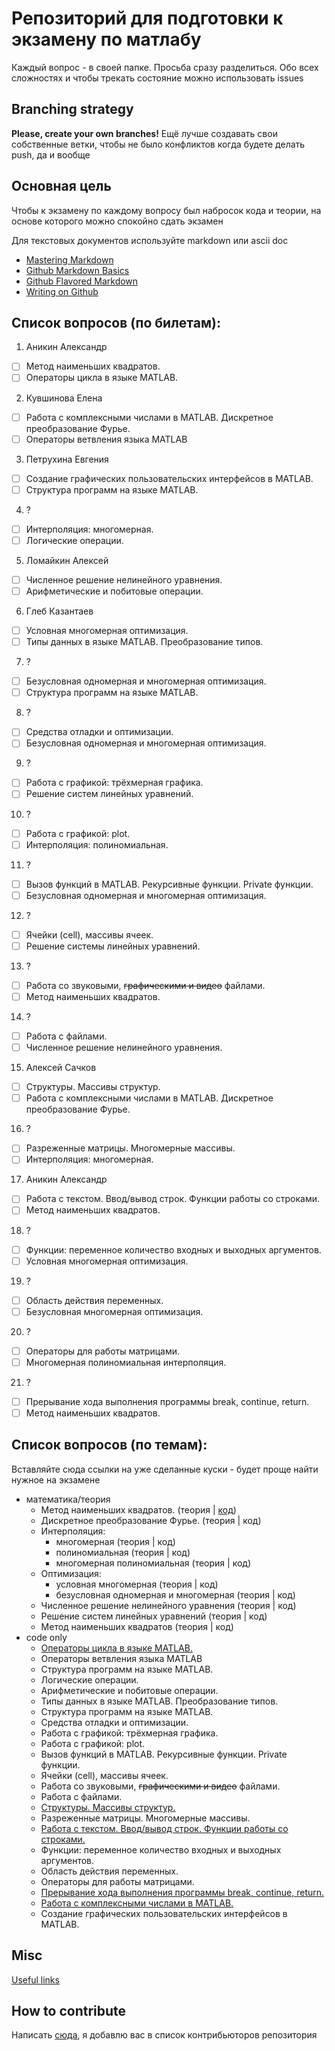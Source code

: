 # Репозиторий для подготовки к экзамену по матлабу

Каждый вопрос - в своей папке. 
Просьба сразу разделиться. Обо всех сложностях и чтобы трекать состояние можно использовать issues

## Branching strategy

**Please, create your own branches!**
Ещё лучше создавать свои собственные ветки, чтобы не было конфликтов когда будете делать push, да и вообще

## Основная цель 

Чтобы к экзамену по каждому вопросу был набросок кода и теории, на основе которого можно спокойно сдать экзамен

Для текстовых документов используйте markdown или ascii doc

* [Mastering Markdown](https://guides.github.com/features/mastering-markdown/)
* [Github Markdown Basics](https://help.github.com/articles/markdown-basics/)
* [Github Flavored Markdown](https://help.github.com/articles/github-flavored-markdown/)
* [Writing on Github](https://help.github.com/articles/writing-on-github/)

## Список вопросов (по билетам):

1. Аникин Александр
  - [ ] Метод наименьших квадратов.
  - [ ] Операторы цикла в языке MATLAB.
2. Кувшинова Елена
  - [ ] Работа с комплексными числами в MATLAB. Дискретное преобразование Фурье.
  - [ ] Операторы ветвления языка MATLAB
3. Петрухина Евгения
  - [ ] Создание графических пользовательских интерфейсов в MATLAB.
  - [ ] Структура программ на языке MATLAB.
4. ?
  - [ ] Интерполяция: многомерная.
  - [ ] Логические операции.
5. Ломайкин Алексей
  - [ ] Численное решение нелинейного уравнения.
  - [ ] Арифметические и побитовые операции.
6. Глеб Казантаев
  - [ ] Условная многомерная оптимизация.
  - [ ] Типы данных в языке MATLAB.  Преобразование типов.
7. ?
  - [ ] Безусловная одномерная и многомерная оптимизация.
  - [ ] Структура программ на языке MATLAB.
8. ?
  - [ ] Средства отладки и оптимизации.
  - [ ] Безусловная одномерная и многомерная оптимизация.
9. ?
  - [ ] Работа с графикой: трёхмерная графика.
  - [ ] Решение систем линейных уравнений.
10. ?
  - [ ] Работа с графикой: plot.
  - [ ] Интерполяция: полиномиальная.
11. ?
  - [ ] Вызов функций в MATLAB. Рекурсивные функции. Private функции.
  - [ ] Безусловная одномерная и многомерная оптимизация.
12. ?
  - [ ] Ячейки (cell), массивы ячеек.
  - [ ] Решение системы линейных уравнений.
13. ?
  - [ ] Работа со звуковыми, ~~графическими и видео~~ файлами.
  - [ ] Метод наименьших квадратов.
14. ?
  - [ ] Работа с файлами.
  - [ ] Численное решение нелинейного уравнения.
15. Алексей Сачков
  - [ ] Структуры. Массивы структур.
  - [ ] Работа с комплексными числами в MATLAB. Дискретное преобразование Фурье.
16. ?
  - [ ] Разреженные матрицы. Многомерные массивы.
  - [ ] Интерполяция: многомерная.
17. Аникин Александр
  - [ ] Работа с текстом. Ввод/вывод строк. Функции работы со строками.
  - [ ] Метод наименьших квадратов.
18. ?
  - [ ] Функции: переменное количество входных и выходных аргументов.
  - [ ] Условная многомерная оптимизация.
19. ?
  - [ ] Область действия переменных.
  - [ ] Безусловная многомерная оптимизация.
20. ?
  - [ ] Операторы для работы матрицами.
  - [ ] Многомерная полиномиальная интерполяция.
21. ?
  - [ ] Прерывание хода выполнения программы break, continue, return.
  - [ ] Метод наименьших квадратов.

## Список вопросов (по темам):

Вставляйте сюда ссылки на уже сделанные куски - будет проще найти нужное на экзамене

* математика/теория
  * Метод наименьших квадратов. (теория | [код](1/1.1_mnk.md))
  * Дискретное преобразование Фурье. (теория | код)
  * Интерполяция:
  	* многомерная (теория | код)
  	* полиномиальная (теория | код)
  	* многомерная полиномиальная (теория | код)
  * Оптимизация:
    * условная многомерная (теория | код)
    * безусловная одномерная и многомерная (теория | код)
  * Численное решение нелинейного уравнения (теория | код)
  * Решение систем линейных уравнений (теория | код)
  * Метод наименьших квадратов (теория | код)
* code only
  * [Операторы цикла в языке MATLAB.](1/1.2_cycles.md)
  * Операторы ветвления языка MATLAB
  * Структура программ на языке MATLAB.
  * Логические операции.
  * Арифметические и побитовые операции.
  * Типы данных в языке MATLAB. Преобразование типов.
  * Структура программ на языке MATLAB.
  * Средства отладки и оптимизации.
  * Работа с графикой: трёхмерная графика.
  * Работа с графикой: plot.
  * Вызов функций в MATLAB. Рекурсивные функции. Private функции.
  * Ячейки (cell), массивы ячеек.
  * Работа со звуковыми, ~~графическими и видео~~ файлами.
  * Работа с файлами.
  * [Структуры. Массивы структур.](15/structures.md)
  * Разреженные матрицы. Многомерные массивы.
  * [Работа с текстом. Ввод/вывод строк. Функции работы со строками.](/17/17.1_string.md)
  * Функции: переменное количество входных и выходных аргументов.
  * Область действия переменных.
  * Операторы для работы матрицами.
  * [Прерывание хода выполнения программы break, continue, return.](/21/21.1.md)
  * [Работа с комплексными числами в MATLAB.](15/complex.md)
  * Создание графических пользовательских интерфейсов в MATLAB.

## Misc

[Useful links](useful-links.md)

## How to contribute

Написать [сюда](http://vk.com/d_c_l_x_v_i), я добавлю вас в список контрибьюторов репозитория
